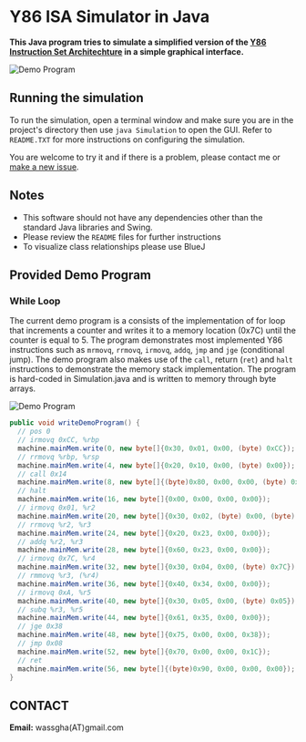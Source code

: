 # Y86 ISA Simulator in Java

**This Java program tries to simulate a simplified version of the [Y86 Instruction Set Architechture](http://cs.slu.edu/~fritts/CSCI224_S12/schedule/chap4-intro-Y86.pdf) in a simple graphical interface.** 

![Demo Program](http://i.imgur.com/U1DasZv.png)

  
## Running the simulation
To run the simulation, open a terminal window and make sure you are in the project's directory then use ```java Simulation``` to open the GUI. Refer to `README.TXT` for more instructions on configuring the simulation.

You are welcome to try it and if there is a problem, please contact me or [make a new issue](https://github.com/wassgha/Y86Simulator/issues/new). 

## Notes
* This software should not have any dependencies other than the standard Java libraries and Swing.
* Please review the `README` files for further instructions
* To visualize class relationships please use BlueJ

## Provided Demo Program
### While Loop
The current demo program is a consists of the implementation of for loop that increments a counter and writes it to a memory location (0x7C) until the counter is equal to 5. The  program demonstrates most implemented Y86 instructions such as `mrmovq`, `rrmovq`, `irmovq`, `addq`, `jmp` and `jge` (conditional jump). The demo program also makes use of the `call`, return (`ret`) and `halt` instructions to demonstrate the memory stack implementation. The program is hard-coded in Simulation.java and is written to memory through byte arrays.

![Demo Program](http://i.imgur.com/6gQMYYb.png)

```java
public void writeDemoProgram() {
  // pos 0
  // irmovq 0xCC, %rbp
  machine.mainMem.write(0, new byte[]{0x30, 0x01, 0x00, (byte) 0xCC});
  // rrmovq %rbp, %rsp
  machine.mainMem.write(4, new byte[]{0x20, 0x10, 0x00, (byte) 0x00});
  // call 0x14
  machine.mainMem.write(8, new byte[]{(byte)0x80, 0x00, 0x00, (byte) 0x14});
  // halt
  machine.mainMem.write(16, new byte[]{0x00, 0x00, 0x00, 0x00});
  // irmovq 0x01, %r2
  machine.mainMem.write(20, new byte[]{0x30, 0x02, (byte) 0x00, (byte) 0x01});
  // rrmovq %r2, %r3
  machine.mainMem.write(24, new byte[]{0x20, 0x23, 0x00, 0x00});
  // addq %r2, %r3
  machine.mainMem.write(28, new byte[]{0x60, 0x23, 0x00, 0x00});
  // irmovq 0x7C, %r4
  machine.mainMem.write(32, new byte[]{0x30, 0x04, 0x00, (byte) 0x7C});
  // rmmovq %r3, (%r4)
  machine.mainMem.write(36, new byte[]{0x40, 0x34, 0x00, 0x00});
  // irmovq 0xA, %r5
  machine.mainMem.write(40, new byte[]{0x30, 0x05, 0x00, (byte) 0x05});
  // subq %r3, %r5
  machine.mainMem.write(44, new byte[]{0x61, 0x35, 0x00, 0x00});
  // jge 0x38
  machine.mainMem.write(48, new byte[]{0x75, 0x00, 0x00, 0x38});
  // jmp 0x08
  machine.mainMem.write(52, new byte[]{0x70, 0x00, 0x00, 0x1C});
  // ret
  machine.mainMem.write(56, new byte[]{(byte)0x90, 0x00, 0x00, 0x00});
}
```

## CONTACT
**Email:** wassgha(AT)gmail.com  
